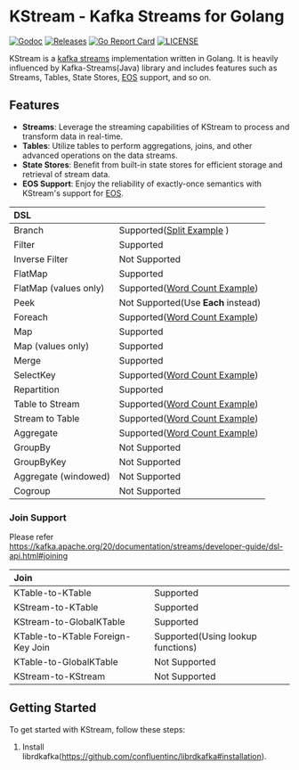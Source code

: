 # KStream - Kafka Streams for Golang

[![Godoc](http://img.shields.io/badge/go-documentation-blue.svg?style=flat-square)](https://pkg.go.dev/github.com/gmbyapa/kstream/v2)
[![Releases](https://img.shields.io/github/release/gmbyapa/kstream/all.svg?style=flat-square)](https://github.com/gmbyapa/kstream/v2/releases)
[![Go Report Card](https://goreportcard.com/badge/github.com/gmbyapa/kstream/v2)](https://goreportcard.com/report/github.com/gmbyapa/kstream/v2)
[![LICENSE](https://img.shields.io/github/license/gmbyapa/kstream.svg?style=flat-square)](https://github.com/gmbyapa/kstream/v2/blob/master/LICENSE)

KStream is a [kafka streams](https://kafka.apache.org/documentation/streams/) implementation written in Golang. It is
heavily influenced by Kafka-Streams(Java) library and includes features such as Streams, Tables, State Stores,
[EOS](https://cwiki.apache.org/confluence/display/KAFKA/KIP-447%3A+Producer+scalability+for+exactly+once+semantics)
support, and so on.

## Features

- **Streams**: Leverage the streaming capabilities of KStream to process and transform data in real-time.
- **Tables**: Utilize tables to perform aggregations, joins, and other advanced operations on the data streams.
- **State Stores**: Benefit from built-in state stores for efficient storage and retrieval of stream data.
- **EOS Support**: Enjoy the reliability of exactly-once semantics with KStream's support
  for [EOS](https://cwiki.apache.org/confluence/display/KAFKA/KIP-447%3A+Producer+scalability+for+exactly+once+semantics).

| DSL                   |                                                                |
|:----------------------|----------------------------------------------------------------|
| Branch                | Supported([Split Example](examples/split/README.md)    )       |
| Filter                | Supported                                                      |
| Inverse Filter        | Not Supported                                                  |
| FlatMap               | Supported                                                      |
| FlatMap (values only) | Supported([Word Count Example](examples/word-count/README.md)) |
| Peek                  | Not Supported(Use **Each** instead)                            |
| Foreach               | Supported([Word Count Example](examples/word-count/README.md)) |
| Map                   | Supported                                                      |
| Map (values only)     | Supported                                                      |
| Merge                 | Supported                                                      |
| SelectKey             | Supported([Word Count Example](examples/word-count/README.md)) |
| Repartition           | Supported                                                      |
| Table to Stream       | Supported([Word Count Example](examples/word-count/README.md)) |
| Stream to Table       | Supported([Word Count Example](examples/word-count/README.md)) |
| Aggregate             | Supported([Word Count Example](examples/word-count/README.md)) |
| GroupBy               | Not Supported                                                  |
| GroupByKey            | Not Supported                                                  |
| Aggregate (windowed)  | Not Supported                                                  |
| Cogroup               | Not Supported                                                  |

### Join Support

Please refer https://kafka.apache.org/20/documentation/streams/developer-guide/dsl-api.html#joining

| Join                              |                                   |
|:----------------------------------|-----------------------------------|
| KTable-to-KTable                  | Supported                         |
| KStream-to-KTable                 | Supported                         |
| KStream-to-GlobalKTable           | Supported                         |
| KTable-to-KTable Foreign-Key Join | Supported(Using lookup functions) |
| KTable-to-GlobalKTable            | Not Supported                     |
| KStream-to-KStream                | Not Supported                     |

## Getting Started

To get started with KStream, follow these steps:

1. Install librdkafka(https://github.com/confluentinc/librdkafka#installation).

